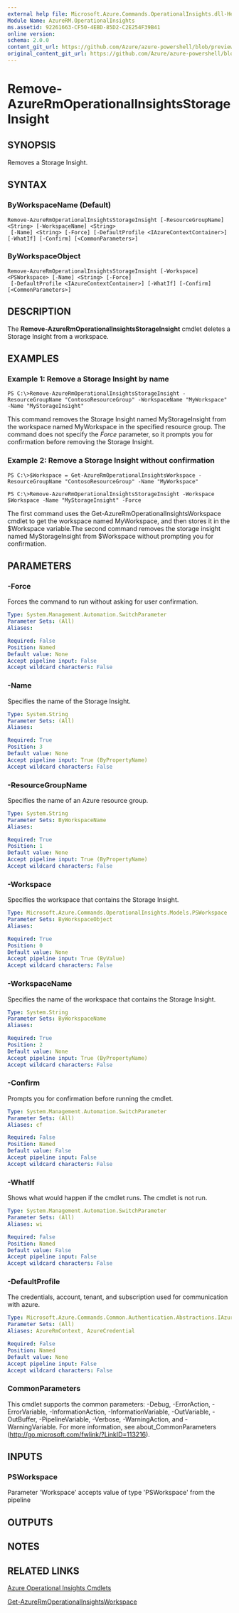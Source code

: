 ```yaml
---
external help file: Microsoft.Azure.Commands.OperationalInsights.dll-Help.xml
Module Name: AzureRM.OperationalInsights
ms.assetid: 92261663-CF50-4EBD-85D2-C2E254F39B41
online version:
schema: 2.0.0
content_git_url: https://github.com/Azure/azure-powershell/blob/preview/src/ResourceManager/OperationalInsights/Commands.OperationalInsights/help/Remove-AzureRmOperationalInsightsStorageInsight.md
original_content_git_url: https://github.com/Azure/azure-powershell/blob/preview/src/ResourceManager/OperationalInsights/Commands.OperationalInsights/help/Remove-AzureRmOperationalInsightsStorageInsight.md
---
```


# Remove-AzureRmOperationalInsightsStorageInsight

## SYNOPSIS
Removes a Storage Insight.

## SYNTAX

### ByWorkspaceName (Default)
```
Remove-AzureRmOperationalInsightsStorageInsight [-ResourceGroupName] <String> [-WorkspaceName] <String>
 [-Name] <String> [-Force] [-DefaultProfile <IAzureContextContainer>] [-WhatIf] [-Confirm] [<CommonParameters>]
```

### ByWorkspaceObject
```
Remove-AzureRmOperationalInsightsStorageInsight [-Workspace] <PSWorkspace> [-Name] <String> [-Force]
 [-DefaultProfile <IAzureContextContainer>] [-WhatIf] [-Confirm] [<CommonParameters>]
```

## DESCRIPTION
The **Remove-AzureRmOperationalInsightsStorageInsight** cmdlet deletes a Storage Insight from a workspace.

## EXAMPLES

### Example 1: Remove a Storage Insight by name
```
PS C:\>Remove-AzureRmOperationalInsightsStorageInsight -ResourceGroupName "ContosoResourceGroup" -WorkspaceName "MyWorkspace" -Name "MyStorageInsight"
```

This command removes the Storage Insight named MyStorageInsight from the workspace named MyWorkspace in the specified resource group.
The command does not specify the *Force* parameter, so it prompts you for confirmation before removing the Storage Insight.

### Example 2: Remove a Storage Insight without confirmation
```
PS C:\>$Workspace = Get-AzureRmOperationalInsightsWorkspace -ResourceGroupName "ContosoResourceGroup" -Name "MyWorkspace"

PS C:\>Remove-AzureRmOperationalInsightsStorageInsight -Workspace $Workspace -Name "MyStorageInsight" -Force
```

The first command uses the Get-AzureRmOperationalInsightsWorkspace cmdlet to get the workspace named MyWorkspace, and then stores it in the $Workspace variable.The second command removes the storage insight named MyStorageInsight from $Workspace without prompting you for confirmation.

## PARAMETERS

### -Force
Forces the command to run without asking for user confirmation.

```yaml
Type: System.Management.Automation.SwitchParameter
Parameter Sets: (All)
Aliases: 

Required: False
Position: Named
Default value: None
Accept pipeline input: False
Accept wildcard characters: False
```

### -Name
Specifies the name of the Storage Insight.

```yaml
Type: System.String
Parameter Sets: (All)
Aliases: 

Required: True
Position: 3
Default value: None
Accept pipeline input: True (ByPropertyName)
Accept wildcard characters: False
```

### -ResourceGroupName
Specifies the name of an Azure resource group.

```yaml
Type: System.String
Parameter Sets: ByWorkspaceName
Aliases: 

Required: True
Position: 1
Default value: None
Accept pipeline input: True (ByPropertyName)
Accept wildcard characters: False
```

### -Workspace
Specifies the workspace that contains the Storage Insight.

```yaml
Type: Microsoft.Azure.Commands.OperationalInsights.Models.PSWorkspace
Parameter Sets: ByWorkspaceObject
Aliases: 

Required: True
Position: 0
Default value: None
Accept pipeline input: True (ByValue)
Accept wildcard characters: False
```

### -WorkspaceName
Specifies the name of the workspace that contains the Storage Insight.

```yaml
Type: System.String
Parameter Sets: ByWorkspaceName
Aliases: 

Required: True
Position: 2
Default value: None
Accept pipeline input: True (ByPropertyName)
Accept wildcard characters: False
```

### -Confirm
Prompts you for confirmation before running the cmdlet.

```yaml
Type: System.Management.Automation.SwitchParameter
Parameter Sets: (All)
Aliases: cf

Required: False
Position: Named
Default value: False
Accept pipeline input: False
Accept wildcard characters: False
```

### -WhatIf
Shows what would happen if the cmdlet runs.
The cmdlet is not run.

```yaml
Type: System.Management.Automation.SwitchParameter
Parameter Sets: (All)
Aliases: wi

Required: False
Position: Named
Default value: False
Accept pipeline input: False
Accept wildcard characters: False
```

### -DefaultProfile
The credentials, account, tenant, and subscription used for communication with azure.

```yaml
Type: Microsoft.Azure.Commands.Common.Authentication.Abstractions.IAzureContextContainer
Parameter Sets: (All)
Aliases: AzureRmContext, AzureCredential

Required: False
Position: Named
Default value: None
Accept pipeline input: False
Accept wildcard characters: False
```

### CommonParameters
This cmdlet supports the common parameters: -Debug, -ErrorAction, -ErrorVariable, -InformationAction, -InformationVariable, -OutVariable, -OutBuffer, -PipelineVariable, -Verbose, -WarningAction, and -WarningVariable. For more information, see about_CommonParameters (<http://go.microsoft.com/fwlink/?LinkID=113216>).

## INPUTS

### PSWorkspace
Parameter 'Workspace' accepts value of type 'PSWorkspace' from the pipeline

## OUTPUTS

## NOTES

## RELATED LINKS

[Azure Operational Insights Cmdlets](./AzureRM.OperationalInsights.md)

[Get-AzureRmOperationalInsightsWorkspace](./Get-AzureRmOperationalInsightsWorkspace.md)


